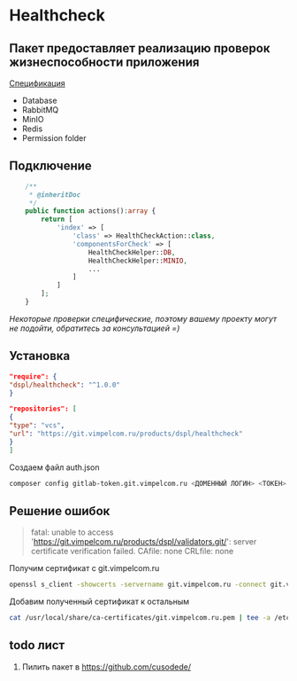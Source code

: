 # Healthсheck

## Пакет предоставляет реализацию проверок жизнеспособности приложения

[Спецификация](https://confluence.veon.com/pages/viewpage.action?pageId=173167558)

- Database
- RabbitMQ
- MinIO
- Redis
- Permission folder

## Подключение

```php
	/**
	 * @inheritDoc
	 */
	public function actions():array {
		return [
			'index' => [
				'class' => HealthCheckAction::class,
				'componentsForCheck' => [
					HealthCheckHelper::DB,
					HealthCheckHelper::MINIO,
					...
				]
			]
		];
	}
```

_Некоторые проверки специфические, поэтому вашему проекту могут не подойти, обратитесь за консультацией =)_

## Установка

```json
"require": {
"dspl/healthcheck": "^1.0.0"
}
```

```json
"repositories": [
{
"type": "vcs",
"url": "https://git.vimpelcom.ru/products/dspl/healthcheck"
}
]
```

Создаем файл auth.json

```bash
composer config gitlab-token.git.vimpelcom.ru <ДОМЕННЫЙ ЛОГИН> <ТОКЕН>
```

## Решение ошибок

> fatal: unable to access 'https://git.vimpelcom.ru/products/dspl/validators.git/': server certificate verification
> failed. CAfile: none CRLfile: none

Получим сертификат с git.vimpelcom.ru

```bash
openssl s_client -showcerts -servername git.vimpelcom.ru -connect git.vimpelcom.ru:443 </dev/null 2>/dev/null | sed -n -e '/BEGIN\ CERTIFICATE/,/END\ CERTIFICATE/ p'  > /usr/local/share/ca-certificates/git.vimpelcom.ru.pem
```

Добавим полученный сертификат к остальным

```bash
cat /usr/local/share/ca-certificates/git.vimpelcom.ru.pem | tee -a /etc/ssl/certs/ca-certificates.crt
```

## todo лист

1) Пилить пакет в https://github.com/cusodede/
